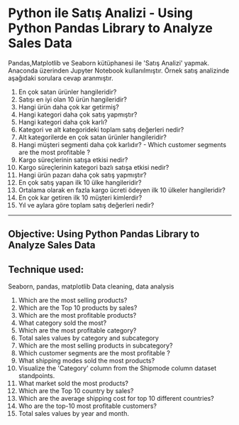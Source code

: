 # Python ile Satış Analizi - Using Python Pandas Library to Analyze Sales Data

Pandas,Matplotlib ve Seaborn kütüphanesi ile 'Satış Analizi' yapmak. Anaconda üzerinden Jupyter Notebook kullanılmıştır.
Örnek satış analizinde aşağıdaki sorulara cevap aranmıştır.

1.	En çok satan ürünler hangileridir? 
2.	Satışı en iyi olan 10 ürün hangileridir? 
3.	Hangi ürün daha çok kar getirmiş? 
4.	Hangi kategori daha çok satış yapmıştır? 
5.	Hangi kategori daha çok karlı?
6.	Kategori ve alt kategorideki toplam satış değerleri nedir? 
7.	Alt kategorilerde en çok satan ürünler hangileridir? 
8.	Hangi müşteri segmenti daha çok karlıdır? - Which customer segments are the most profitable ?
9.	Kargo süreçlerinin satışa etkisi nedir? 
10.	Kargo süreçlerinin kategori bazlı satışa etkisi nedir? 
11.	Hangi ürün pazarı daha çok satış yapmıştır? 
12.	En çok satış yapan ilk 10 ülke hangileridir? 
14.	Ortalama olarak en fazla kargo ücreti ödeyen ilk 10 ülkeler hangileridir? 
15.	En çok kar getiren ilk 10 müşteri kimlerdir? 
17.	Yıl ve aylara göre toplam satış değerleri nedir? 

--------------------------------------------------------------------------------------------------------------------------------------------------------------------
## Objective: Using Python Pandas Library to Analyze Sales Data
## Technique used:

Seaborn, pandas, matplotlib
Data cleaning, data analysis

1.	Which are the most selling products?
2.	Which are the Top 10 products by sales?
3.	Which are the most profitable products?
4.	What category sold the most?
5.	Which are the most profitable category?
6.	Total sales values by category and subcategory
7.	Which are the most selling products in subcategory?
8.	Which customer segments are the most profitable ?
9.	What shipping modes sold the most products?
10.	Visualize the 'Category' column from the Shipmode column dataset standpoints.
11.	What market sold the most products?
12.	Which are the Top 10 country by sales?
14.	Which are the average shipping cost for top 10 different countries?
15.	Who are the top-10 most profitable customers?
17.	Total sales values by year and month.
